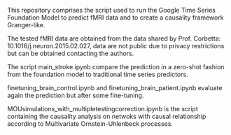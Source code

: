 This repository comprises the script used to run the Google Time Series Foundation Model to predict fMRI data and to create a causality framework Granger-like.

The tested fMRI data are obtained from the data shared by Prof. Corbetta:  10.1016/j.neuron.2015.02.027, data are not public due to privacy restrictions but can be obtained contacting
the authors. 

The script main_stroke.ipynb compare the prediction in a zero-shot fashion from the foundation model to traditional time series predictors. 

finetuning_brain_control.ipynb and  finetuning_brain_patient.ipynb evaluate again the prediction but after some fine-tuning. 

MOUsimulations_with_multipletestingcorrection.ipynb is the script containing the causality analysis on netwoks with causal relationship according to Multivariate Ornstein-Uhlenbeck processes.
